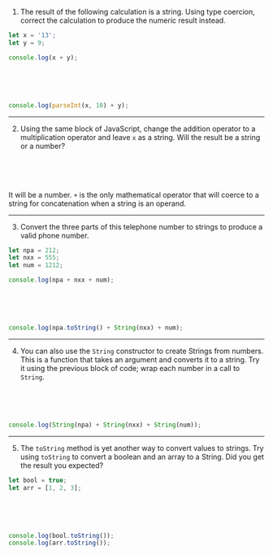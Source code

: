 1. The result of the following calculation is a string. Using type coercion, correct the calculation to produce the numeric result instead.

```js
let x = '13';
let y = 9;

console.log(x + y);
```

<br>
<br>
<br>

```js
console.log(parseInt(x, 10) + y);
```

---

2. Using the same block of JavaScript, change the addition operator to a multiplication operator and leave `x` as a string. Will the result be a string or a number?

<br>
<br>
<br>

It will be a number. `+` is the only mathematical operator that will coerce to a string for concatenation when a string is an operand.

---

3. Convert the three parts of this telephone number to strings to produce a valid phone number.

```js
let npa = 212;
let nxx = 555;
let num = 1212;

console.log(npa + nxx + num);
```

<br>
<br>
<br>

```js
console.log(npa.toString() + String(nxx) + num);
```

---

4. You can also use the `String` constructor to create Strings from numbers. This is a function that takes an argument and converts it to a string. Try it using the previous block of code; wrap each number in a call to `String`.

<br>
<br>
<br>

```js
console.log(String(npa) + String(nxx) + String(num));
```

---

5. The `toString` method is yet another way to convert values to strings. Try using `toString` to convert a boolean and an array to a String. Did you get the result you expected?

```js
let bool = true;
let arr = [1, 2, 3];
```

<br>
<br>
<br>

```js
console.log(bool.toString());
console.log(arr.toString());
```
